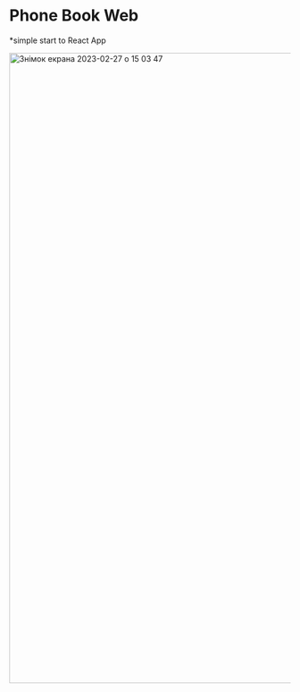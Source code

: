 # Phone Book Web
*simple start to React App

<img width="1128" alt="Знімок екрана 2023-02-27 о 15 03 47" src="https://user-images.githubusercontent.com/96833638/221570962-4b6e6a28-c337-4f30-8d03-7f3067cd16cc.png">
